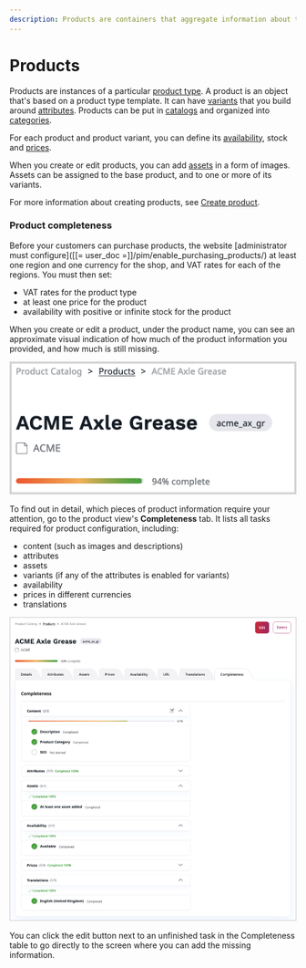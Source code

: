 ```yaml
---
description: Products are containers that aggregate information about the items you offer, their specs, variants, availability, etc.
---
```


# Products

Products are instances of a particular [product type](product_types.md).
A product is an object that's based on a product type template.
It can have [variants](work_with_product_variants.md) that you build around [attributes](work_with_product_attributes.md).
Products can be put in [catalogs](work_with_catalogs.md) and organized into [categories](work_with_product_categories.md).

For each product and product variant, you can define its [availability](manage_availability_and_stock.md), stock and [prices](manage_prices.md).

When you create or edit products, you can add [assets](work_with_product_assets.md) in a form of images.
Assets can be assigned to the base product, and to one or more of its variants.

For more information about creating products, see [Create product](create_edit_product.md#create-and-edit-products).

### Product completeness

Before your customers can purchase products, the website [administrator must configure]([[= user_doc =]]/pim/enable_purchasing_products/) at least one region and one currency for the shop, and VAT rates for each of the regions.
You must then set:

- VAT rates for the product type
- at least one price for the product
- availability with positive or infinite stock for the product

When you create or edit a product, under the product name, you can see an approximate visual indication
of how much of the product information you provided, and how much is still missing.

![Quick view of product completeness](img/product_completeness_bar.png "Quick view of product completeness")

To find out in detail, which pieces of product information require your attention, go to the product view's **Completeness** tab.
It lists all tasks required for product configuration, including:

- content (such as images and descriptions)
- attributes
- assets
- variants (if any of the attributes is enabled for variants)
- availability
- prices in different currencies
- translations

![Product completeness screen](img/product_completeness.png "Product completeness screen")

You can click the edit button next to an unfinished task in the Completeness table
to go directly to the screen where you can add the missing information.

